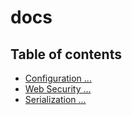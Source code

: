 # docs

## Table of contents

- [Configuration ...](./configurations/README.md)
- [Web Security ...](./security/README.md)
- [Serialization ...](./security/README.md)
